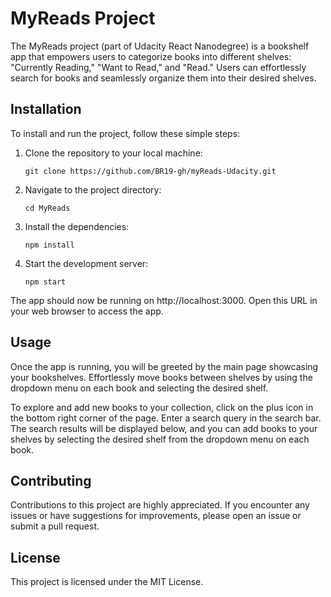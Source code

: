 # MyReads Project

The MyReads project (part of Udacity React Nanodegree) is a bookshelf app that empowers users to categorize books into different shelves: "Currently Reading," "Want to Read," and "Read." Users can effortlessly search for books and seamlessly organize them into their desired shelves.

## Installation

To install and run the project, follow these simple steps:

1. Clone the repository to your local machine:
    ```
    git clone https://github.com/BR19-gh/myReads-Udacity.git
    ```

2. Navigate to the project directory:
    ```
    cd MyReads
    ```

3. Install the dependencies:
    ```
    npm install
    ```

4. Start the development server:
    ```
    npm start
    ```

The app should now be running on http://localhost:3000. Open this URL in your web browser to access the app.

## Usage

Once the app is running, you will be greeted by the main page showcasing your bookshelves. Effortlessly move books between shelves by using the dropdown menu on each book and selecting the desired shelf.

To explore and add new books to your collection, click on the plus icon in the bottom right corner of the page. Enter a search query in the search bar. The search results will be displayed below, and you can add books to your shelves by selecting the desired shelf from the dropdown menu on each book.

## Contributing

Contributions to this project are highly appreciated. If you encounter any issues or have suggestions for improvements, please open an issue or submit a pull request.

## License

This project is licensed under the MIT License.
